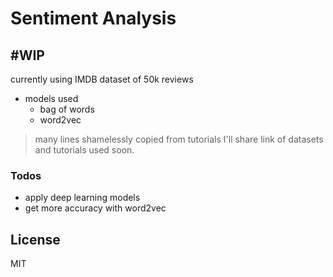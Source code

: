 # Sentiment Analysis
## #WIP
currently using IMDB dataset of 50k reviews 
- models used
  - bag of words
  - word2vec
 




> many lines shamelessly copied from tutorials 
> I'll share link of datasets and tutorials used soon.




### Todos

 - apply deep learning models
 - get more accuracy with word2vec

License
----

MIT


